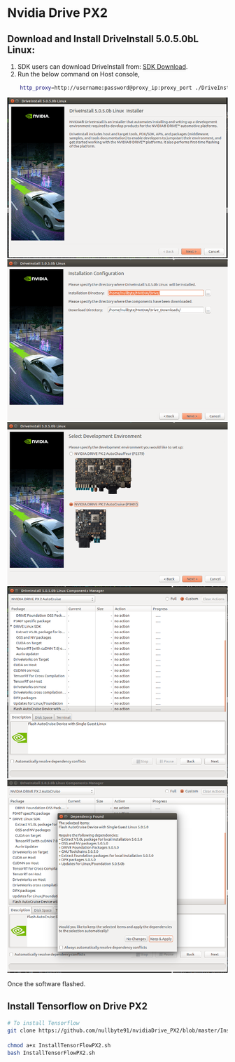 
# Nvidia Drive PX2

## Download and Install DriveInstall 5.0.5.0bL Linux:

1. SDK users can download DriveInstall from:
[SDK Download](https://developer.nvidia.com/nvidia-drive-downloads).
2. Run the below command on Host console,

```bash
    http_proxy=http://username:password@proxy_ip:proxy_port ./DriveInstall_5.0.5.0bL_SDK_b3.run 
```

![GitHub Logo](./images/drivepx1.png)
![GitHub Logo](./images/drivepx2.png)
![GitHub Logo](./images/drivepx3.png)
![GitHub Logo](./images/drive4.png)
![GitHub Logo](./images/drive5.png)

Once the software flashed.

## Install Tensorflow on Drive PX2

```bash
# To install Tensorflow
git clone https://github.com/nullbyte91/nvidiaDrive_PX2/blob/master/InstallTensorFlowPX2.sh

chmod a+x InstallTensorFlowPX2.sh
bash InstallTensorFlowPX2.sh
```